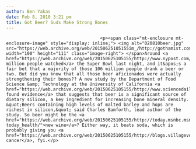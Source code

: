 ```yaml
---
author: Ben Yakas
date: Feb 8, 2010 3:21 pm
title: Got Beer? Suds Make Strong Bones
---
```


	
										<p><span class="mt-enclosure mt-enclosure-image" style="display: inline;"> <img alt="020810beer.jpg" src="https://web.archive.org/web/20150625105155im_/http://gothamist.com/attachments/nyc_arts_john/020810beer.jpg" width="100" height="111" class="image-right"> </span>Around <a href="https://web.archive.org/web/20150625105155/http://www.nypost.com/p/entertainment/tv/super_bowl_garners_highest_ratings_Cqny7OiByPZE7cWDitmeZJ">106 million people watched</a> the Super Bowl last night, and it&apos;s a fair bet that a majority of those 106 million people drank a beer or two. But did you know that all those beer aficionados were actually strengthening their bones?? A new study by the Department of Food Science &amp; Technology at the University of California <a href="https://web.archive.org/web/20150625105155/http://www.sciencedaily.com/releases/2010/02/100208091922.htm">has found evidence</a> that suggests that beer is a significant source of dietary silicon, a key ingredient for increasing bone mineral density. &quot;Beers containing high levels of malted barley and hops are richest in silicon,&quot; said Charles Bamforth, lead author of the study. So beer might be the <a href="https://web.archive.org/web/20150625105155/http://today.msnbc.msn.com/id/21478144/ns/today-today_health/">new wine</a>? Either way, it beats soda, which is probably giving you <a href="https://web.archive.org/web/20150625105155/http://blogs.villagevoice.com/forkintheroad/archives/2010/02/soda_pancreatic.php">pancreatic cancer</a>, fyi.</p>					
										
									
				